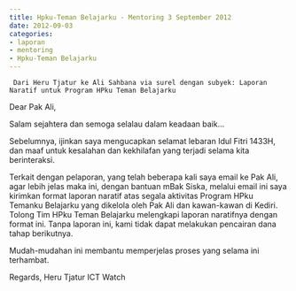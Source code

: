```yaml
---
title: Hpku-Teman Belajarku - Mentoring 3 September 2012
date: 2012-09-03
categories:
- laporan
- mentoring
- Hpku-Teman Belajarku
---
```


     Dari Heru Tjatur ke Ali Sahbana via surel dengan subyek: Laporan Naratif untuk Program HPku Teman Belajarku

Dear Pak Ali,

Salam sejahtera dan semoga selalau dalam keadaan baik... 

Sebelumnya, ijinkan saya mengucapkan selamat lebaran Idul Fitri 1433H, dan maaf
untuk kesalahan dan kekhilafan yang terjadi selama kita berinteraksi.

Terkait dengan pelaporan, yang telah beberapa kali saya email ke Pak
Ali, agar lebih jelas maka ini, dengan bantuan mBak Siska, melalui
email ini saya kirimkan format laporan naratif atas segala aktivitas
Program HPku Temanku Belajarku yang dikelola oleh Pak Ali dan
kawan-kawan di Kediri. Tolong Tim HPku Teman Belajarku melengkapi
laporan naratifnya dengan format ini. Tanpa laporan ini, kami tidak
dapat melakukan pencairan dana tahap berikutnya.

Mudah-mudahan ini membantu memperjelas proses yang selama ini terhambat.

Regards,
Heru Tjatur
ICT Watch

